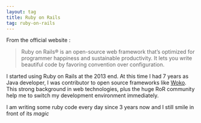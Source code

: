 ```yaml
---
layout: tag
title: Ruby on Rails
tag: ruby-on-rails
---
```


From the official website :

> Ruby on Rails® is an open-source web framework that’s optimized
> for programmer happiness and sustainable productivity. It lets you
> write beautiful code by favoring convention over configuration.

I started using Ruby on Rails at the 2013 end. At this time I had 7 years as Java developer, I was contributor to open source 
frameworks like [Woko](/tags/woko). This strong background in web technologies, plus the huge RoR community help me to switch my 
development environment immediately.

I am writing some ruby code every day since 3 years now and I still smile in front of its _magic_